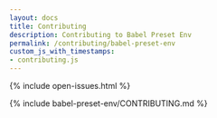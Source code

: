 ```yaml
---
layout: docs
title: Contributing
description: Contributing to Babel Preset Env
permalink: /contributing/babel-preset-env
custom_js_with_timestamps:
- contributing.js
---
```


{% include open-issues.html %}

{% include babel-preset-env/CONTRIBUTING.md %}
